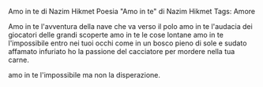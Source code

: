 
Amo in te di Nazim Hikmet
Poesia "Amo in te" di Nazim Hikmet
Tags: Amore

Amo in te
l'avventura della nave che va verso il polo
amo in te
l'audacia dei giocatori delle grandi scoperte
amo in te le cose lontane
amo in te l'impossibile
entro nei tuoi occhi come in un bosco
pieno di sole
e sudato affamato infuriato
ho la passione del cacciatore
per mordere nella tua carne.

amo in te l'impossibile
ma non la disperazione.